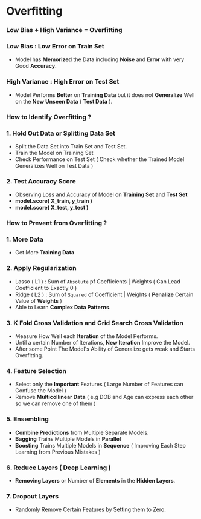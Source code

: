 # Overfitting

### Low Bias + High Variance = Overfitting

### Low Bias : Low Error on Train Set 
- Model has **Memorized** the Data including **Noise** and **Error** with very Good **Accuracy**.

### High Variance : High Error on Test Set
- Model Performs **Better** on **Training Data** but it does not **Generalize** Well on the **New Unseen Data** ( **Test Data** ).

### How to Identify Overfitting ? 

### 1. Hold Out Data or Splitting Data Set
- Split the Data Set into Train Set and Test Set.
- Train the Model on Training Set 
- Check Performance on Test Set ( Check whether the Trained Model Generalizes Well on Test Data )

### 2. Test Accuracy Score
- Observing Loss and Accuracy of Model on **Training Set** and **Test Set**
- **model.score( X_train, y_train )**
- **model.score( X_test, y_test )**

### How to Prevent from Overfitting ?

### 1. More Data
- Get More **Training Data**

### 2. Apply Regularization  
- Lasso ( L1 ) : Sum of `Absolute` pf Coefficients | Weights ( Can Lead Coefficient to Exactly 0 )
- Ridge ( L2 ) : Sum of `Squared` of Coefficient | Weights ( **Penalize** Certain Value of **Weights** )
- Able to Learn **Complex Data Patterns**.

### 3. K Fold Cross Validation and Grid Search Cross Validation
- Measure How Well each **Iteration** of the Model Performs.
- Until a certain Number of Iterations, **New Iteration** Improve the Model.
- After some Point The Model's Ability of Generalize gets weak and Starts Overfitting.

### 4. Feature Selection
- Select only the **Important** Features ( Large Number of Features can Confuse the Model )
- Remove **Multicollinear Data** ( e.g DOB and Age can express each other so we can remove one of them )

### 5. Ensembling 
- **Combine Predictions** from Multiple Separate Models.
- **Bagging** Trains Multiple Models in **Parallel**
- **Boosting** Trains Multiple Models in **Sequence** ( Improving Each Step Learning from Previous Mistakes ) 

### 6. Reduce Layers ( Deep Learning )
- **Removing Layers** or Number of **Elements** in the **Hidden Layers**.

### 7. Dropout Layers 
- Randomly Remove Certain Features by Setting them to Zero.
  

